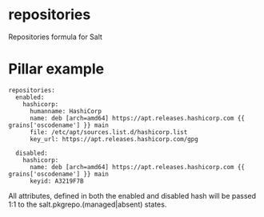 # repositories
Repositories formula for Salt

# Pillar example
```sls
repositories:
  enabled:
    hashicorp:
      humanname: HashiCorp
      name: deb [arch=amd64] https://apt.releases.hashicorp.com {{ grains['oscodename'] }} main
      file: /etc/apt/sources.list.d/hashicorp.list
      key_url: https://apt.releases.hashicorp.com/gpg

  disabled:
    hashicorp:
      name: deb [arch=amd64] https://apt.releases.hashicorp.com {{ grains['oscodename'] }} main
      keyid: A3219F7B
```

All attributes, defined in both the enabled and disabled hash will be passed 1:1 to the salt.pkgrepo.(managed|absent) states.
